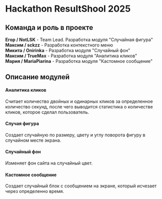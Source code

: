 # Hackathon ResultShool 2025

## Команда и роль в проекте

**Егор / NotLSK** - Team Lead. Разработка модуля "Случайная фигура"  
**Максим / sckzz** - Разработка контекстного меню  
**Микита / Onirinka** - Разработка модуля "Случайный фон"  
**Максим / TrueMax** - Разработка модуля "Аналитика кликов"  
**Мария / MariaPiarina** - Разработка модуля "Кастомное сообщение"  

## Описание модулей

#### Аналитика кликов

Считает количество двойных и одинарных кликов за определенное количество секунд, после чего выводится статистика о количестве кликов, которое сделал пользователь.

#### Случая фигура

Создает случайную по размеру, цвету и углу поворота фигуру в случайном месте экрана.

#### Случайный фон

Изменяет фон сайта на случайный цвет.

#### Кастомное сообщение

Создает случайный блок с сообщением на экране, который исчезает через определенно время.
